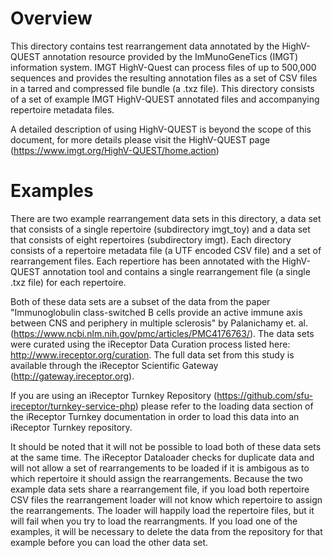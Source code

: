 # Overview 
This directory contains test rearrangement data annotated by the HighV-QUEST
annotation resource provided by the ImMunoGeneTics (IMGT) information system.
IMGT HighV-Quest can process files of up to 500,000 sequences and provides the
resulting annotation files as a
set of CSV files in a tarred and compressed file bundle (a .txz file).
This directory consists of a set of example IMGT HighV-QUEST annotated files and
accompanying repertoire metadata files.

A detailed description of using HighV-QUEST is beyond the scope of this
document, for more details please visit the HighV-QUEST page
(https://www.imgt.org/HighV-QUEST/home.action)

# Examples

There are two example rearrangement data sets in this directory, a data set that
consists of a single repertoire (subdirectory imgt_toy) and a data set that
consists of eight repertoires (subdirectory imgt). Each directory consists of 
a repertoire metadata file (a UTF encoded CSV file) and a set of 
rearrangement files.
Each repertiore has been annotated with the HighV-QUEST annotation
tool and contains a single rearrangement file (a single .txz file) for each
repertoire.

Both of these data sets are a subset of the data from the paper 
"Immunoglobulin class-switched B cells provide an active immune axis between CNS and periphery in multiple sclerosis" by Palanichamy et. al.
(https://www.ncbi.nlm.nih.gov/pmc/articles/PMC4176763/). The data sets were curated using the iReceptor Data Curation process listed here: http://www.ireceptor.org/curation. The full data set from this study is available through the iReceptor Scientific Gateway (http://gateway.ireceptor.org).

If you are using an iReceptor Turnkey Repository (https://github.com/sfu-ireceptor/turnkey-service-php) please refer to the loading data section of the iReceptor Turnkey documentation in order to load this data into an iReceptor Turnkey repository.

It should be noted that it will not be possible to load both of these data sets at the same time. The iReceptor Dataloader checks for duplicate data and will not allow a set of rearrangements to be loaded if it is ambigous as to which repertoire it should assign the rearrangements. Because the two example data sets share a rearrangement file, if you load both repertoire CSV files the rearrangement loader will not know which repertoire to assign the rearrangements. The loader will happily load the repertoire files, but it will fail when you try to load the rearrangments. If you load one of the examples, it will be necessary to delete the data from the repository for that example before you can load the other data set.
